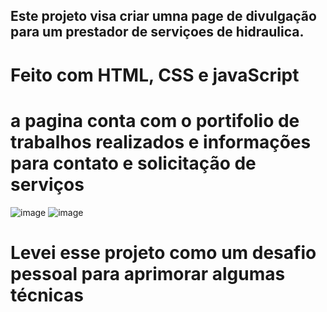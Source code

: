 ## Este projeto visa criar umna page de divulgação para um prestador de serviçoes de hidraulica.
# Feito com HTML, CSS e javaScript

# a pagina conta com o portifolio de trabalhos realizados e informações para contato e solicitação de serviços 

![image](https://github.com/thiago-ndev/Criative-Hidraulica-App/assets/125366576/6cc49a56-8ec5-466f-9e81-13644cbb0592)
![image](https://github.com/thiago-ndev/Criative-Hidraulica-App/assets/125366576/275ab514-de19-4a38-ad68-3dd815eed25f)

# Levei esse projeto como um desafio pessoal para aprimorar algumas técnicas 




